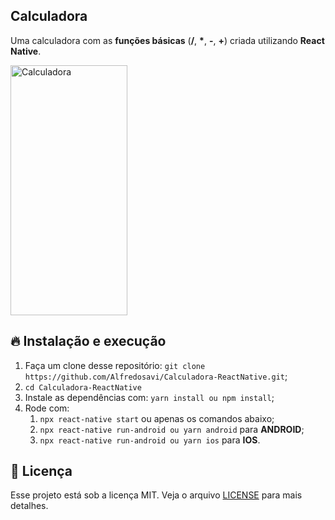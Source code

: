 ## Calculadora

Uma calculadora com as **funções básicas** (**/**, **\***, **-**, **+**) criada utilizando **React Native**.

<img src="https://i.imgur.com/y8ao3ey.png" alt="Calculadora" width="187" height="400">

## 🔥 Instalação e execução

1. Faça um clone desse repositório: `git clone https://github.com/Alfredosavi/Calculadora-ReactNative.git`;
2. `cd Calculadora-ReactNative`
3. Instale as dependências com: `yarn install ou npm install`;
4. Rode com:
   1. `npx react-native start` ou apenas os comandos abaixo;
   2. `npx react-native run-android ou yarn android` para **ANDROID**;
   3. `npx react-native run-android ou yarn ios` para **IOS**.

## :memo: Licença

Esse projeto está sob a licença MIT. Veja o arquivo [LICENSE](LICENSE) para mais detalhes.
